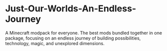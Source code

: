 # Just-Our-Worlds-An-Endless-Journey
A Minecraft modpack for everyone. The best mods bundled together in one package, focusing on an endless journey of building possibilities, technology, magic, and unexplored dimensions.
